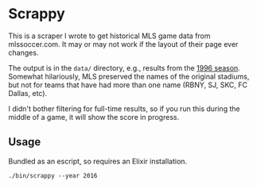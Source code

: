 # Scrappy

This is a scraper I wrote to get historical MLS game data from mlssoccer.com. It
may or may not work if the layout of their page ever changes.

The output is in the `data/` directory, e.g., results from the [1996
season](https://github.com/paulfri/scrappy/blob/master/data/1996.csv). Somewhat
hilariously, MLS preserved the names of the original stadiums, but not for teams
that have had more than one name (RBNY, SJ, SKC, FC Dallas, etc).

I didn't bother filtering for full-time results, so if you run this during the
middle of a game, it will show the score in progress.

## Usage

Bundled as an escript, so requires an Elixir installation.

```
./bin/scrappy --year 2016
```
